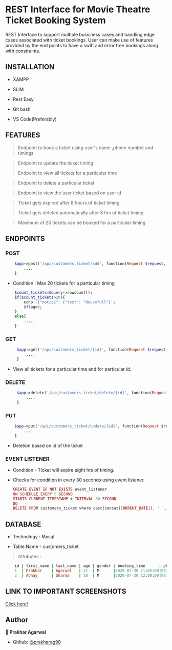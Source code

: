 # REST Interface for Movie Theatre Ticket Booking System

REST Interface to support multiple bussiness cases and handling edge cases associated with ticket bookings. User can make use of features provided by the end points to have a swift and error free bookings along with constraints.

## INSTALLATION

- XAMPP

- SLIM

- Rest Easy

- Git bash

- VS Code(Preferably)

## FEATURES

> Endpoint to book a ticket using user's name ,phone number and timings

> Endpoint to update the ticket timing

> Endpoint to view all tickets for a particular time

> Endpoint to delete a particular ticket 

> Endpoint to view the user ticket based on user id

> Ticket gets expired after 8 hours of ticket timing

> Ticket gets deleted automatically after 8 hrs of ticket timing

> Maximum of 20 tickets can be booked for a particular timing

## ENDPOINTS

### POST

```ruby
    $app->post('/api/customers_ticket/add', function(Request $request, Response $response){
        ....
    }
```

- Condition : Max 20 tickets for a particular timing 

```ruby
    $count_tickets=$query->rowcount();
    if($count_tickets>20){ 
        echo '{"notice": {"text": "Housefull"}';
        $flag=0;
    }
    else{
        .....
    }
```

### GET

```ruby
     $app->get('/api/customers_ticket/{id}', function(Request $request, Response $response){
         ....
     }
```

- View all tickets for a particular time and for particular id.

### DELETE 

```ruby
     $app->delete('/api/customers_ticket/delete/{id}', function(Request $request, Response $response){
         ....
     }
```

### PUT 

```ruby
    $app->put('/api/customers_ticket/update/{id}', function(Request $request, Response $response){
        ...
    }
```
- Deletion based on id of the ticket 

### EVENT LISTENER 

- Condition - Ticket will expire eight hrs of timing.

- Checks for condition in every 30 seconds using event listener.

    ```ruby
    CREATE EVENT IF NOT EXISTS event_listener
    ON SCHEDULE EVERY 5 SECOND
    STARTS CURRENT_TIMESTAMP + INTERVAL 30 SECOND
    DO 
    DELETE FROM customers_ticket where cast(concat(CURRENT_DATE(), ' ',CURRENT_TIME()) as datetime)>= ADDTIME(cast(booking_time as datetime), "8:00:00")
    ```

## DATABASE

- Technology : Mysql

- Table Name - customers_ticket 

> Attributes : 

```ruby
    id | first_name | last_name | age | gender | booking_time      | phone_no
    1  | Prakhar    | Agarwal   | 21  | M      |2020-07-30 21:05:00|9876543210
    2  | Abhay      | Sharma    | 18  | M      |2020-07-30 12:00:00|9876543211
```

## LINK TO IMPORTANT SCREENSHOTS

[Click here!](https://github.com/prakharag98/Ticket_System/tree/master/Screen%20Shots)

## Author

👤 **Prakhar Agarwal**
- Github: [@prakharag98](https://github.com/prakharag98)

